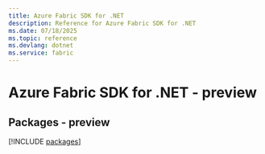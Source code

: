 ```yaml
---
title: Azure Fabric SDK for .NET
description: Reference for Azure Fabric SDK for .NET
ms.date: 07/18/2025
ms.topic: reference
ms.devlang: dotnet
ms.service: fabric
---
```

# Azure Fabric SDK for .NET - preview
## Packages - preview
[!INCLUDE [packages](fabric-index.md)]